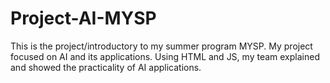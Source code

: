 # Project-AI-MYSP
This is the project/introductory to my summer program MYSP. My project focused on AI and its applications. Using HTML and JS, my team explained and showed the practicality of AI applications.
